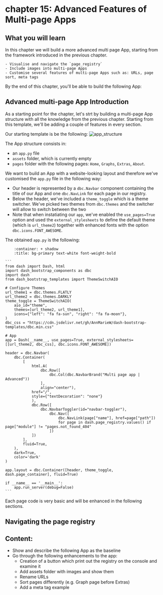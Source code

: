 # chapter 15: Advanced Features of Multi-page Apps

## What you will learn
In this chapter we will build a more advanced multi page App, starting from the framework introduced in the previous chapter. 
```{admonition} Learning Intentions
- Visualise and navigate the `page_registry`
- Include images into multi-page Apps
- Customise several features of multi-page Apps such as: URLs, page sort, meta tags
```
By the end of this chapter, you'll be able to build the following App:

## Advanced multi-page App Introduction
As a starting point for the chapter, let's strt by building a multi-page App structure with all the knowledge from the previous chapter. Starting from this template, we'll be adding a couple of features in every section.

Our starting template is be the following:
![app_structure](ch15_files/app_baseline.gif)

The App structure consists in: 
- an `app.py` file
- `assets` folder, which is currently empty
- `pages` folder with the following pages: `Home`, `Graphs`, `Extras`, `About`.

We want to build an App with a website-looking layout and therefore we've customised the `app.py` file in the following way:
- Our header is represented by a `dbc.Navbar` component containing the title of our App and one `dbc.NavLink` for each page in our registry.
- Below the header, we've included a `theme_toggle` which is a theme switcher. We've picked two themes from `dbc.themes` and the switcher will allow to switch between the two
- Note that when instatiating our `app`, we've enabled the `use_pages=True` option and used the `external_stylesheets` to define the default theme (which is `url_theme2`) together with enhanced fonts with the option `dbc.icons.FONT_AWESOME`.

The obtained `app.py` is the following:

````{dropdown} See the code
    :container: + shadow
    :title: bg-primary text-white font-weight-bold
  
```
from dash import Dash, html
import dash_bootstrap_components as dbc
import dash
from dash_bootstrap_templates import ThemeSwitchAIO

# Configure Themes
url_theme1 = dbc.themes.FLATLY
url_theme2 = dbc.themes.DARKLY
theme_toggle = ThemeSwitchAIO(
    aio_id="theme",
    themes=[url_theme2, url_theme1],
    icons={"left": "fa fa-sun", "right": "fa fa-moon"},
)
dbc_css = "https://cdn.jsdelivr.net/gh/AnnMarieW/dash-bootstrap-templates/dbc.min.css"

# App
app = Dash(__name__, use_pages=True, external_stylesheets=[[url_theme2, dbc_css], dbc.icons.FONT_AWESOME])

header = dbc.Navbar(
    dbc.Container(
        [
            html.A(
                dbc.Row([
                    dbc.Col(dbc.NavbarBrand("Multi page app | Advanced"))
                ],
                align="center"),
            href="/",
            style={"textDecoration": "none"}
            ),
            dbc.Row([
                dbc.NavbarToggler(id="navbar-toggler"),
                    dbc.Nav([
                        dbc.NavLink(page["name"], href=page["path"])
                        for page in dash.page_registry.values() if page["module"] != "pages.not_found_404"
                    ])
            ])
        ],
        fluid=True,
    ),
    dark=True,
    color='dark'
)

app.layout = dbc.Container([header, theme_toggle, dash.page_container], fluid=True)

if __name__ == '__main__':
	app.run_server(debug=False)
```

````

Each page code is very basic and will be enhanced in the following sections.

## Navigating the page registry





## Content:
- Show and describe the following App as the baseline
- Go through the following enhancements to the app:
  - Creation of a button which print out the registry on the console and examine it
  - Add assets folder with images and show them
  - Rename URLs
  - Sort pages differently (e.g. Graph page before Extras)
  - Add a meta tag example


